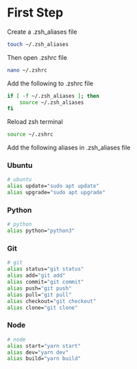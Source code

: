 # First Step

Create a .zsh_aliases file

```bash
touch ~/.zsh_aliases
```

Then open .zshrc file

```bash
nano ~/.zshrc
```

Add the following to .zshrc file

```bash
if [ -f ~/.zsh_aliases ]; then
    source ~/.zsh_aliases
fi
```

Reload zsh terminal

```bash
source ~/.zshrc
```

Add the following aliases in .zsh_aliases file

### Ubuntu

```bash
# ubuntu
alias update="sudo apt update"
alias upgrade="sudo apt upgrade"
```

### Python

```bash
# python
alias python="python3"
```

### Git

```bash
# git
alias status="git status"
alias add="git add"
alias commit="git commit"
alias push="git push"
alias pull="git pull"
alias checkout="git checkout"
alias clone="git clone"
```

### Node

```bash
# node
alias start="yarn start"
alias dev="yarn dev"
alias build="yarn build"
```
